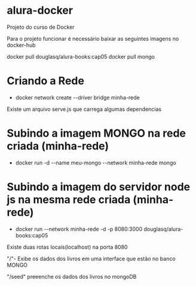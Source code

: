 # alura-docker
Projeto do curso de Docker

Para o projeto funcionar é necessário baixar as seguintes imagens no docker-hub

docker pull douglasq/alura-books:cap05
docker pull mongo

# Criando a Rede
- docker network create --driver bridge minha-rede

Existe um arquivo serve.js que carrega algumas dependencias


# Subindo a imagem  MONGO na rede criada (minha-rede)

- docker run -d --name meu-mongo --network minha-rede mongo

# Subindo a imagem do servidor node js na mesma rede criada (minha-rede)

- docker run --network minha-rede -d -p 8080:3000 douglasq/alura-books:cap05


Existe duas rotas locais(localhost) na porta 8080

"/"- Exibe os dados dos livros em uma interface que estão no banco MONGO

"/seed" preeenche os dados dos livros no mongoDB
